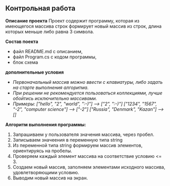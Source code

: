 ## Контрольная работа ##

**Описание проекта**
Проект содержит программу, которая из имеющегося массива строк формирует новый массив из строк, длина которых меньше либо равна 3 символа.

**Состав поекта**
- файл README.md с описанием,
- файл Program.cs с кодом программы,
- блок схема

**дополнительные условия**
- *Первоначальный массив можно ввести с клавиатуры, либо задать на старте выполнения алгоритма.*
- *При решении не рекомендуется пользоваться коллекциями, лучше обойтись исключительно массивами.*
- *Примеры:*
*["hello", "2", "world", ":-)"] --> ["2", ":-)"]*
*["1234", "1567", "-2", "computer science"] --> ["-2"]*
*["Russia", "Denmark", "Kazan"] --> []*

**Алгоритм выполнения программы:**
1. Запрашиваем у пользователя значения массива, через пробел.
2. Записываем значеения в переменную типа string 
2. Из переменной типа string формируем массив элементов, ориентируясь на пробелы.
3. Проверяем каждый элемент массива на соответствие условию <= 3.
4. Создаем новый массив, заполняем элементами исходного массива, удовлетворяющими условию.
5. Выводим новый массив на экран.